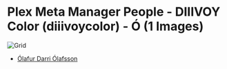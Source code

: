 # Plex Meta Manager People - DIIIVOY Color (diiivoycolor) - Ó (1 Images)
![Grid](grid.jpg)

* [Ólafur Darri Ólafsson](https://raw.githubusercontent.com/meisnate12/Plex-Meta-Manager-People-diiivoycolor/master/Ó/Images/%C3%93lafur%20Darri%20%C3%93lafsson.jpg)